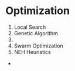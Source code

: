 # Optimization

1. Local Search
2. Genetic Algorithm
3. 
4. Swarm Optimization
5. NEH Heuristics
  - 
